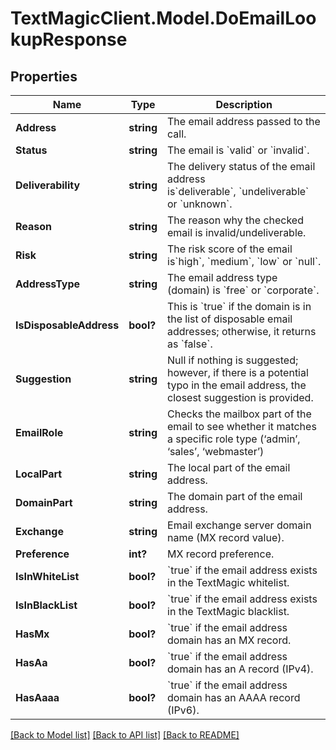 # TextMagicClient.Model.DoEmailLookupResponse
## Properties

Name | Type | Description | Notes
------------ | ------------- | ------------- | -------------
**Address** | **string** | The email address passed to the call. | 
**Status** | **string** | The email is &#x60;valid&#x60; or &#x60;invalid&#x60;. | 
**Deliverability** | **string** | The delivery status of the email address is&#x60;deliverable&#x60;, &#x60;undeliverable&#x60;  or &#x60;unknown&#x60;. | 
**Reason** | **string** | The reason why the checked email is invalid/undeliverable. | 
**Risk** | **string** | The risk score of the email is&#x60;high&#x60;, &#x60;medium&#x60;, &#x60;low&#x60; or &#x60;null&#x60;. | 
**AddressType** | **string** | The email address type (domain) is &#x60;free&#x60; or &#x60;corporate&#x60;. | 
**IsDisposableAddress** | **bool?** | This is &#x60;true&#x60; if the domain is in the list of disposable email addresses; otherwise, it returns as &#x60;false&#x60;. | 
**Suggestion** | **string** | Null if nothing is suggested; however, if there is a potential typo in the email address, the closest suggestion is provided. | 
**EmailRole** | **string** | Checks the mailbox part of the email to see whether it matches a specific role type (‘admin’, ‘sales’, ‘webmaster’) | 
**LocalPart** | **string** | The local part of the email address. | 
**DomainPart** | **string** | The domain part of the email address. | 
**Exchange** | **string** | Email exchange server domain name (MX record value). | 
**Preference** | **int?** | MX record preference. | 
**IsInWhiteList** | **bool?** | &#x60;true&#x60; if the email address exists in the TextMagic whitelist.  | 
**IsInBlackList** | **bool?** | &#x60;true&#x60; if the email address exists in the TextMagic blacklist.  | 
**HasMx** | **bool?** | &#x60;true&#x60; if the email address domain has an MX record.  | 
**HasAa** | **bool?** | &#x60;true&#x60; if the email address domain has an A record (IPv4).  | 
**HasAaaa** | **bool?** | &#x60;true&#x60; if the email address domain has an AAAA record (IPv6).  | 

[[Back to Model list]](../README.md#documentation-for-models) [[Back to API list]](../README.md#documentation-for-api-endpoints) [[Back to README]](../README.md)

